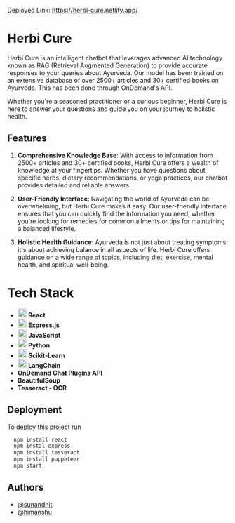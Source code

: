 Deployed Link: https://herbi-cure.netlify.app/

# Herbi Cure


Herbi Cure is an intelligent chatbot that leverages advanced AI technology known as RAG (Retrieval Augmented Generation) to provide accurate responses to your queries about Ayurveda. Our model has been trained on an extensive database of over 2500+ articles and 30+ certified books on Ayurveda. This has been done through OnDemand's API.

Whether you're a seasoned practitioner or a curious beginner, Herbi Cure is here to answer your questions and guide you on your journey to holistic health.



## Features

1. **Comprehensive Knowledge Base**: With access to information from 2500+ articles and 30+ certified books, Herbi Cure offers a wealth of knowledge at your fingertips. Whether you have questions about specific herbs, dietary recommendations, or yoga practices, our chatbot provides detailed and reliable answers.

2. **User-Friendly Interface**: Navigating the world of Ayurveda can be overwhelming, but Herbi Cure makes it easy. Our user-friendly interface ensures that you can quickly find the information you need, whether you're looking for remedies for common ailments or tips for maintaining a balanced lifestyle.

3. **Holistic Health Guidance**: Ayurveda is not just about treating symptoms; it's about achieving balance in all aspects of life. Herbi Cure offers guidance on a wide range of topics, including diet, exercise, mental health, and spiritual well-being.
# Tech Stack

- <img src="https://upload.wikimedia.org/wikipedia/commons/a/a7/React-icon.svg" width="20"> **React**
- <img src="https://upload.wikimedia.org/wikipedia/commons/6/64/Expressjs.png" width="20"> **Express.js**
- <img src="https://upload.wikimedia.org/wikipedia/commons/6/6a/JavaScript-logo.png" width="20"> **JavaScript**
- <img src="https://upload.wikimedia.org/wikipedia/commons/c/c3/Python-logo-notext.svg" width="20"> **Python**
- <img src="https://upload.wikimedia.org/wikipedia/commons/0/05/Scikit_learn_logo_small.svg" width="20"> **Scikit-Learn**
- <img src="https://upload.wikimedia.org/wikipedia/commons/3/3f/LangChain_logo.png" width="20"> **LangChain**
- **OnDemand Chat Plugins API**
- **BeautifulSoup**
- **Tesseract - OCR**


## Deployment

To deploy this project run

```bash
  npm install react
  npm instal express
  npm install tesseract
  npm install puppeteer
  npm start
```


## Authors

- [@sunandhit](https://github.com/Sunandhit-Gupta)
- [@himanshu](https://github.com/Himanshu-Dania)

